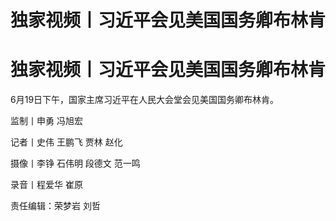 # 独家视频丨习近平会见美国国务卿布林肯

# 独家视频丨习近平会见美国国务卿布林肯

6月19日下午，国家主席习近平在人民大会堂会见美国国务卿布林肯。

监制丨申勇 冯旭宏

记者丨史伟 王鹏飞 贾林 赵化

摄像丨李铮 石伟明 段德文 范一鸣

录音丨程爱华 崔原

责任编辑：荣梦岩 刘哲

